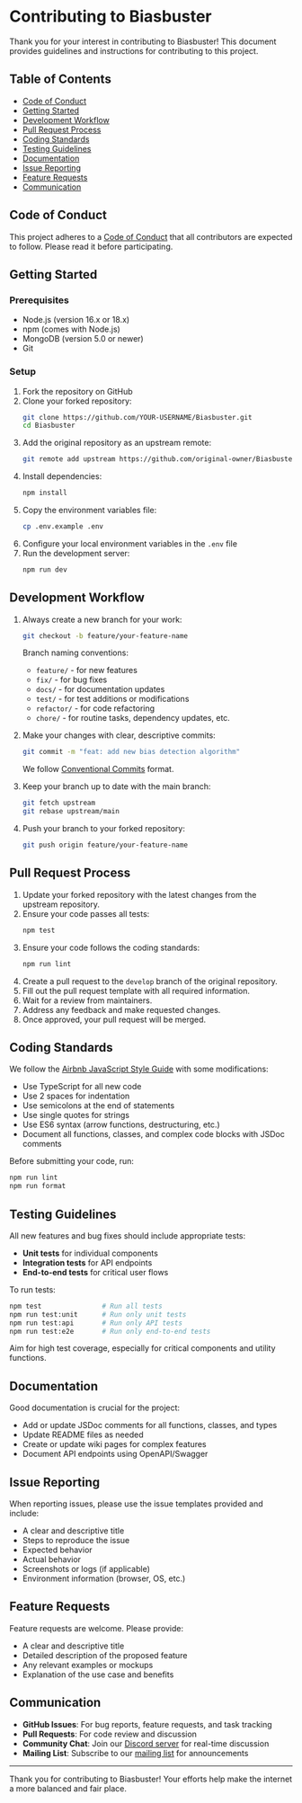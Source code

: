 # Contributing to Biasbuster

Thank you for your interest in contributing to Biasbuster! This document provides guidelines and instructions for contributing to this project.

## Table of Contents

- [Code of Conduct](#code-of-conduct)
- [Getting Started](#getting-started)
- [Development Workflow](#development-workflow)
- [Pull Request Process](#pull-request-process)
- [Coding Standards](#coding-standards)
- [Testing Guidelines](#testing-guidelines)
- [Documentation](#documentation)
- [Issue Reporting](#issue-reporting)
- [Feature Requests](#feature-requests)
- [Communication](#communication)

## Code of Conduct

This project adheres to a [Code of Conduct](CODE_OF_CONDUCT.md) that all contributors are expected to follow. Please read it before participating.

## Getting Started

### Prerequisites

- Node.js (version 16.x or 18.x)
- npm (comes with Node.js)
- MongoDB (version 5.0 or newer)
- Git

### Setup

1. Fork the repository on GitHub
2. Clone your forked repository:
   ```bash
   git clone https://github.com/YOUR-USERNAME/Biasbuster.git
   cd Biasbuster
   ```
3. Add the original repository as an upstream remote:
   ```bash
   git remote add upstream https://github.com/original-owner/Biasbuster.git
   ```
4. Install dependencies:
   ```bash
   npm install
   ```
5. Copy the environment variables file:
   ```bash
   cp .env.example .env
   ```
6. Configure your local environment variables in the `.env` file
7. Run the development server:
   ```bash
   npm run dev
   ```

## Development Workflow

1. Always create a new branch for your work:
   ```bash
   git checkout -b feature/your-feature-name
   ```
   
   Branch naming conventions:
   - `feature/` - for new features
   - `fix/` - for bug fixes
   - `docs/` - for documentation updates
   - `test/` - for test additions or modifications
   - `refactor/` - for code refactoring
   - `chore/` - for routine tasks, dependency updates, etc.

2. Make your changes with clear, descriptive commits:
   ```bash
   git commit -m "feat: add new bias detection algorithm"
   ```

   We follow [Conventional Commits](https://www.conventionalcommits.org/) format.

3. Keep your branch up to date with the main branch:
   ```bash
   git fetch upstream
   git rebase upstream/main
   ```

4. Push your branch to your forked repository:
   ```bash
   git push origin feature/your-feature-name
   ```

## Pull Request Process

1. Update your forked repository with the latest changes from the upstream repository.
2. Ensure your code passes all tests:
   ```bash
   npm test
   ```
3. Ensure your code follows the coding standards:
   ```bash
   npm run lint
   ```
4. Create a pull request to the `develop` branch of the original repository.
5. Fill out the pull request template with all required information.
6. Wait for a review from maintainers.
7. Address any feedback and make requested changes.
8. Once approved, your pull request will be merged.

## Coding Standards

We follow the [Airbnb JavaScript Style Guide](https://github.com/airbnb/javascript) with some modifications:

- Use TypeScript for all new code
- Use 2 spaces for indentation
- Use semicolons at the end of statements
- Use single quotes for strings
- Use ES6 syntax (arrow functions, destructuring, etc.)
- Document all functions, classes, and complex code blocks with JSDoc comments

Before submitting your code, run:
```bash
npm run lint
npm run format
```

## Testing Guidelines

All new features and bug fixes should include appropriate tests:

- **Unit tests** for individual components
- **Integration tests** for API endpoints
- **End-to-end tests** for critical user flows

To run tests:
```bash
npm test               # Run all tests
npm run test:unit      # Run only unit tests
npm run test:api       # Run only API tests
npm run test:e2e       # Run only end-to-end tests
```

Aim for high test coverage, especially for critical components and utility functions.

## Documentation

Good documentation is crucial for the project:

- Add or update JSDoc comments for all functions, classes, and types
- Update README files as needed
- Create or update wiki pages for complex features
- Document API endpoints using OpenAPI/Swagger

## Issue Reporting

When reporting issues, please use the issue templates provided and include:

- A clear and descriptive title
- Steps to reproduce the issue
- Expected behavior
- Actual behavior
- Screenshots or logs (if applicable)
- Environment information (browser, OS, etc.)

## Feature Requests

Feature requests are welcome. Please provide:

- A clear and descriptive title
- Detailed description of the proposed feature
- Any relevant examples or mockups
- Explanation of the use case and benefits

## Communication

- **GitHub Issues**: For bug reports, feature requests, and task tracking
- **Pull Requests**: For code review and discussion
- **Community Chat**: Join our [Discord server](https://discord.gg/biasbuster) for real-time discussion
- **Mailing List**: Subscribe to our [mailing list](https://biasbuster.com/mailing-list) for announcements

---

Thank you for contributing to Biasbuster! Your efforts help make the internet a more balanced and fair place. 